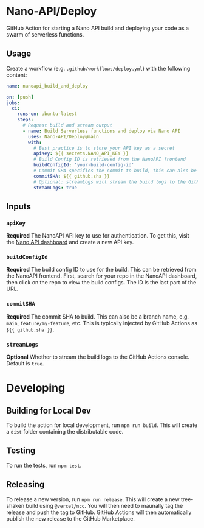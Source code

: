 # Nano-API/Deploy

GitHub Action for starting a Nano API build and deploying your code as a swarm of serverless functions.

## Usage

Create a workflow (e.g. `.github/workflows/deploy.yml`) with the following content:

```yaml
name: nanoapi_build_and_deploy

on: [push]
jobs:
  ci:
    runs-on: ubuntu-latest
    steps:
      # Request build and stream output
      - name: Build Serverless functions and deploy via Nano API
        uses: Nano-API/Deploy@main
        with:
          # Best practice is to store your API key as a secret
          apiKey: ${{ secrets.NANO_API_KEY }}
          # Build Config ID is retrieved from the NanoAPI frontend
          buildConfigId: 'your-build-config-id'
          # Commit SHA specifies the commit to build, this can also be a branch name 'main', etc.
          commitSHA: ${{ github.sha }}
          # Optional: streamLogs will stream the build logs to the GitHub Actions console
          streamLogs: true
```

## Inputs

### `apiKey`

**Required** The NanoAPI API key to use for authentication. To get this, visit the [Nano API dashboard](https://app.nanoapi.io) and create a new API key.

### `buildConfigId`

**Required** The build config ID to use for the build. This can be retrieved from the NanoAPI frontend. First, search for your repo in the NanoAPI dashboard, then click on the repo to view the build configs. The ID is the last part of the URL.

### `commitSHA`

**Required** The commit SHA to build. This can also be a branch name, e.g. `main`, `feature/my-feature`, etc. This is typically injected by GitHub Actions as `${{ github.sha }}`.

### `streamLogs`

**Optional** Whether to stream the build logs to the GitHub Actions console. Default is `true`.

# Developing

## Building for Local Dev

To build the action for local development, run `npm run build`. This will create a `dist` folder containing the distributable code.

## Testing

To run the tests, run `npm test`.

## Releasing

To release a new version, run `npm run release`. This will create a new tree-shaken build using `@vercel/ncc`. You will then need to maunally tag the release and push the tag to GitHub. GitHub Actions will then automatically publish the new release to the GitHub Marketplace.